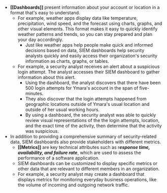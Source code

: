 - **[[Dashboards]]** present information about your account or location in a format that's easy to understand. 
	- For example, weather apps display data like temperature, precipitation, wind speed, and the forecast using charts, graphs, and other visual elements. This format makes it easy to quickly identify weather patterns and trends, so you can stay prepared and plan your day accordingly.
		- Just like weather apps help people make quick and informed decisions based on data, SIEM dashboards help security analysts quickly and easily access their organization's security information as charts, graphs, or tables. 
	- For example, a security analyst receives an alert about a suspicious login attempt. The analyst accesses their SIEM dashboard to gather information about this alert. 
		- Using the dashboard, the analyst discovers that there have been 500 login attempts for Ymara's account in the span of five-minutes. 
		- They also discover that the login attempts happened from geographic locations outside of Ymara's usual location and outside of her usual working hours. 
		- By using a dashboard, the security analyst was able to quickly review visual representations of the the login attempts, location, and the exact time of the activity, then determine that the activity was suspicious. 
- In addition to providing a comprehensive summary of security-related data, SIEM dashboards also provide stakeholders with different metrics. 
	- **[[Metrics]]** are key technical attributes such as r***esponse time, availability, and failure rate***, which are used to assess the performance of a software application.
	- SIEM dashboards can be customized to display specific metrics or other data that are relevant to different members in an organization. 
	- For example, a security analyst may create a dashboard that displays metrics for monitoring everyday business operations, like the volume of incoming and outgoing network traffic. 